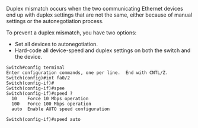 Duplex mismatch occurs when the two communicating Ethernet devices end up with duplex settings that are not the same, either because of manual settings or the autonegotiation process.

To prevent a duplex mismatch, you have two options:
- Set all devices to autonegotiation.
- Hard-code all device-speed and duplex settings on both the switch and the device.

```
Switch#config terminal
Enter configuration commands, one per line.  End with CNTL/Z.
Switch(config)#int fa0/2 
Switch(config-if)#
Switch(config-if)#spee
Switch(config-if)#speed ?
  10    Force 10 Mbps operation
  100   Force 100 Mbps operation
  auto  Enable AUTO speed configuration

Switch(config-if)#speed auto
```
